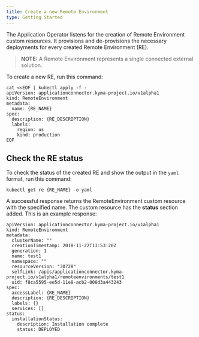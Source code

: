 ```yaml
---
title: Create a new Remote Environment
type: Getting Started
---
```


The Application Operator listens for the creation of Remote Environment custom resources. It provisions and de-provisions the necessary deployments for every created Remote Environment (RE).

>**NOTE:** A Remote Environment represents a single connected external solution.

To create a new RE, run this command:

```
cat <<EOF | kubectl apply -f -
apiVersion: applicationconnector.kyma-project.io/v1alpha1
kind: RemoteEnvironment
metadata:
  name: {RE_NAME}
spec:
  description: {RE_DESCRIPTION}
  labels:
    region: us
    kind: production
EOF
```

## Check the RE status

To check the status of the created RE and show the output in the `yaml` format, run this command:
```
kubectl get re {RE_NAME} -o yaml
```

A successful response returns the RemoteEnvironment custom resource with the specified name. The custom resource has the **status** section added.
This is an example response: 

```
apiVersion: applicationconnector.kyma-project.io/v1alpha1
kind: RemoteEnvironment
metadata:
  clusterName: ""
  creationTimestamp: 2018-11-22T13:53:20Z
  generation: 1
  name: test1
  namespace: ""
  resourceVersion: "30728"
  selfLink: /apis/applicationconnector.kyma-project.io/v1alpha1/remoteenvironments/test1
  uid: f8ca5595-ee5d-11e8-acb2-000d3a443243
spec:
  accessLabel: {RE_NAME}
  description: {RE_DESCRIPTION}
  labels: {}
  services: []
status:
  installationStatus:
    description: Installation complete
    status: DEPLOYED
```
